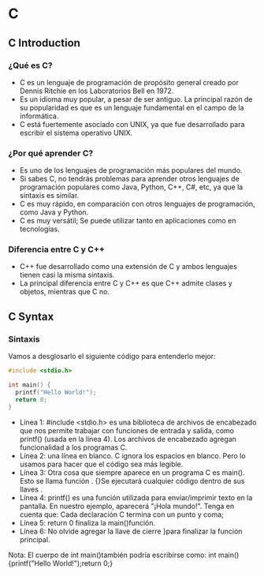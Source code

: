 # C

## C Introduction

### ¿Qué es C?

- C es un lenguaje de programación de propósito general creado por Dennis Ritchie en los Laboratorios Bell en 1972.
- Es un idioma muy popular, a pesar de ser antiguo. La principal razón de su popularidad es que es un lenguaje fundamental en el campo de la informática.
- C está fuertemente asociado con UNIX, ya que fue desarrollado para escribir el sistema operativo UNIX.

### ¿Por qué aprender C?

- Es uno de los lenguajes de programación más populares del mundo.
- Si sabes C, no tendrás problemas para aprender otros lenguajes de programación populares como Java, Python, C++, C#, etc, ya que la sintaxis es similar.
- C es muy rápido, en comparación con otros lenguajes de programación, como Java y Python.
- C es muy versátil; Se puede utilizar tanto en aplicaciones como en tecnologías.

### Diferencia entre C y C++
- C++ fue desarrollado como una extensión de C y ambos lenguajes tienen casi la misma sintaxis.
- La principal diferencia entre C y C++ es que C++ admite clases y objetos, mientras que C no.

## C Syntax

### Sintaxis

Vamos a desglosarlo el siguiente código para entenderlo mejor:

```c
#include <stdio.h>

int main() {
  printf("Hello World!");
  return 0;
}
```

- Línea 1: #include <stdio.h> es una biblioteca de archivos de encabezado que nos permite trabajar con funciones de entrada y salida, como printf() (usada en la línea 4). Los archivos de encabezado agregan funcionalidad a los programas C.
- Línea 2: una línea en blanco. C ignora los espacios en blanco. Pero lo usamos para hacer que el código sea más legible.
- Línea 3: Otra cosa que siempre aparece en un programa C es main(). Esto se llama función . {}Se ejecutará cualquier código dentro de sus llaves .
- Línea 4: printf() es una función utilizada para enviar/imprimir texto en la pantalla. En nuestro ejemplo, aparecerá "¡Hola mundo!". Tenga en cuenta que: Cada declaración C termina con un punto y coma;
- Línea 5: return 0 finaliza la main()función.
- Línea 6: No olvide agregar la llave de cierre }para finalizar la función principal.

Nota: El cuerpo de int main()también podría escribirse como:
    int main(){printf("Hello World!");return 0;}
